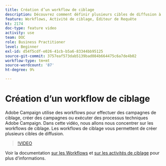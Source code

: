 ```yaml
---
title: Création d’un workflow de ciblage
description: Découvrez comment définir plusieurs cibles de diffusion à l’aide d’un workflows de ciblage.
feature: Workflows, Activité de ciblage, Éditeur de Requête
kt: 2174
doc-type: feature video
activity: use
team: DOC
role: Business Practitioner
level: Beginner
exl-id: d54f5cdf-e026-41cb-b5a6-83344bb95125
source-git-commit: 3757eaf573dab5139bad084b664475c6a7de4b02
workflow-type: tm+mt
source-wordcount: '87'
ht-degree: 9%

---
```


# Création d’un workflow de ciblage

Adobe Campaign utilise des workflows pour effectuer des campagnes de ciblage, créer des campagnes ou exécuter des processus techniques Adobe Campaign. Dans cette vidéo, nous allons nous concentrer sur les workflows de ciblage. Les workflows de ciblage vous permettent de créer plusieurs cibles de diffusion.

>[!VIDEO](https://video.tv.adobe.com/v/25605?quality=12)

Voir la documentation [sur les Workflows](https://experienceleague.adobe.com/docs/campaign-classic/using/automating-with-workflows/introduction/about-workflows.html)
et [sur les activités de ciblage](https://experienceleague.adobe.com/docs/campaign-classic/using/automating-with-workflows/targeting-activities/about-targeting-activities.html) pour plus d’informations.
